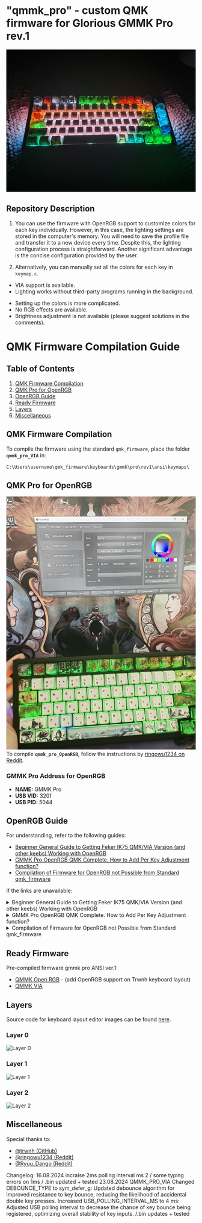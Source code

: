 # "qmmk_pro" - custom QMK firmware for Glorious GMMK Pro rev.1 

![qmmk_pro VIA preview](files/img/photo_2024-08-09_10-50-21.jpg)

## Repository Description

1) You can use the firmware with OpenRGB support to customize colors for each key individually. However, in this case, the lighting settings are stored in the computer's memory. You will need to save the profile file and transfer it to a new device every time. Despite this, the lighting configuration process is straightforward. Another significant advantage is the concise configuration provided by the user.

2) Alternatively, you can manually set all the colors for each key in `keymap.c`.
+ VIA support is available.
+ Lighting works without third-party programs running in the background.

- Setting up the colors is more complicated.
- No RGB effects are available.
- Brightness adjustment is not available (please suggest solutions in the comments).

# QMK Firmware Compilation Guide

## Table of Contents
1. [QMK Firmware Compilation](#qmk-firmware-compilation)
2. [QMK Pro for OpenRGB](#qmk-pro-for-openrgb)
3. [OpenRGB Guide](#openrgb-guide)
4. [Ready Firmware](#ready-firmware)
5. [Layers](#layers)
6. [Miscellaneous](#miscellaneous)

## QMK Firmware Compilation

To compile the firmware using the standard `qmk_firmware`, place the folder **`qmmk_pro_VIA`** in:

```plaintext
C:\Users\username\qmk_firmware\keyboards\gmmk\pro\rev1\ansi\keymaps\
```

## QMK Pro for OpenRGB
![OpenRGB](files/img/photo_2024-08-09_10-14-18.jpg)
To compile **`qmmk_pro_OpenRGB`**, follow the instructions by [ringowu1234 on Reddit](https://www.reddit.com/r/OpenRGB/comments/105djz3/comment/j3vfnxc/).

### GMMK Pro Address for OpenRGB

- **NAME:** GMMK Pro
- **USB VID:** 320f
- **USB PID:** 5044

## OpenRGB Guide

For understanding, refer to the following guides:
- [Beginner General Guide to Getting Feker IK75 QMK/VIA Version (and other keebs) Working with OpenRGB](https://www.reddit.com/r/OpenRGB/comments/xmaisz/beginner_general_guide_to_getting_feker_ik75/)
- [GMMK Pro OpenRGB QMK Complete. How to Add Per Key Adjustment function?](https://www.reddit.com/r/OpenRGB/comments/ysu3u7/gmmk_pro_openrgb_qmk_complete_how_to_add_per_key/)
- [Compilation of Firmware for OpenRGB not Possible from Standard qmk_firmware](https://www.reddit.com/r/OpenRGB/comments/105djz3/comment/j3vfnxc/)

If the links are unavailable:

<details>
  <summary>Beginner General Guide to Getting Feker IK75 QMK/VIA Version (and other keebs) Working with OpenRGB</summary>
  [Beginner General Guide](https://github.com/GoXLd/gmmk-pro-OpenRGB/blob/main/files/begginer_guide.pdf)
</details>

<details>
  <summary>GMMK Pro OpenRGB QMK Complete. How to Add Per Key Adjustment function?</summary>
  [How to Add Per Key Adjustment](https://github.com/GoXLd/gmmk-pro-OpenRGB/blob/main/files/GMMK_PRO_OpenRGB.pdf)
</details>

<details>
  <summary>Compilation of Firmware for OpenRGB not Possible from Standard qmk_firmware</summary>
  Below are the steps I took to enable OpenRGB on my GMMK Pro. As mentioned in many places, I followed this guide for the most part, with some modification after encountering issues. I have no prior coding nor QMK experience. Any suggestions/corrections welcomed.
  
  First, install QMK MSYS from [here](https://qmk.fm/msys/). Once installation is finished, DO NOT RUN `qmk setup`. I will explain this later.
  
  Install Git from [here](https://git-scm.com/).
  
  Then, follow the guide:
  
  Open the QMK-MSYS application and type into the terminal:
  
  ```bash
  git clone https://github.com/qmk/qmk_firmware.git --recurse-submodules
  cd qmk_firmware
  qmk setup
  ```

  This will install a file titled `QMK-OpenRGB` in your user space (unless you change the directory) that will contain all files related to OpenRGB compatible keyboards and will install all submodules.

  After this, rename the downloaded file from "QMK-OpenRGB" to "QMK_FIRMWARE" (explanation below).

  Continue with the guide. You should have no trouble compiling your own OpenRGB enabled keymap (`xxxx.bin`). Flash it to the keyboard with qmk_toolbox.

  Once flashed, in OpenRGB, open the settings tab, find OpenRGB QMK Protocol, click "add", and fill in:

  - **NAME:** GMMK Pro
  - **USB VID:** 320f
  - **USB PID:** 5044

  Hit Save, then restart OpenRGB, click the rescan devices button, and your GMMK Pro should appear.

  Changing the file name is the missing step from the original guide, which ultimately fixed the issue for me. I spent hours of trial and error to find the cause:

  When you compile the keymap to `xxxx.bin`, qmk_toolbox will search for files in the "QMK_FIRMWARE" folder, not "QMK-OpenRGB".

  Normally, you download the "QMK_FIRMWARE" folder by entering "QMK SETUP" in QMK MSYS. Without this folder, qmk_toolbox will have no target to compile, resulting in error codes.

  However, the "QMK_FIRMWARE" folder you get from "QMK SETUP" is the non-OpenRGB version.

  Therefore, you have to change the folder name so the "QMK_FIRMWARE" folder contains OpenRGB files.
</details>

## Ready Firmware

Pre-compiled firmware gmmk pro ANSI ver.1:

- [QMMK Open RGB](https://github.com/GoXLd/gmmk-pro-OpenRGB/blob/main/files/gmmk_pro_rev1_ansi_qmmk_pro_OpenRGB.bin) - (add OpenRGB support on Trwnh keyboard layout)
- [QMMK VIA](https://github.com/GoXLd/gmmk-pro-OpenRGB/blob/main/files/gmmk_pro_rev1_ansi_qmmk_pro_VIA.bin)

## Layers

Source code for keyboard layout editor images can be found [here](https://gist.github.com/trwnh/94e48f132c49043373918df29409ab48).

### Layer 0

![Layer 0](https://github.com/GoXLd/gmmk-pro-OpenRGB/blob/main/files/img/layer0.png)

### Layer 1

![Layer 1](https://github.com/GoXLd/gmmk-pro-OpenRGB/blob/main/files/img/layer1.png)

### Layer 2

![Layer 2](https://github.com/GoXLd/gmmk-pro-OpenRGB/blob/main/files/img/layer2.png)

## Miscellaneous

Special thanks to:

- [@trwnh (GitHub)](https://github.com/trwnh)
- [@ringowu1234 (Reddit)](https://www.reddit.com/user/ringowu1234/)
- [@Ryuu_Dango (Reddit)](https://www.reddit.com/user/Ryuu_Dango)


Changelog: 
16.08.2024 incraise 2ms polling interval ms 2 / some typing errors on 1ms / .bin updated + tested
23.08.2024 QMMK_PRO_VIA Changed DEBOUNCE_TYPE to sym_defer_g: Updated debounce algorithm for improved resistance to key bounce, reducing the likelihood of accidental double key presses. Increased USB_POLLING_INTERVAL_MS to 4 ms: Adjusted USB polling interval to decrease the chance of key bounce being registered, optimizing overall stability of key inputs. /.bin updates + tested